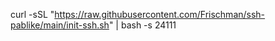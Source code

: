 curl -sSL "https://raw.githubusercontent.com/Frischman/ssh-pablike/main/init-ssh.sh" | bash -s 24111
